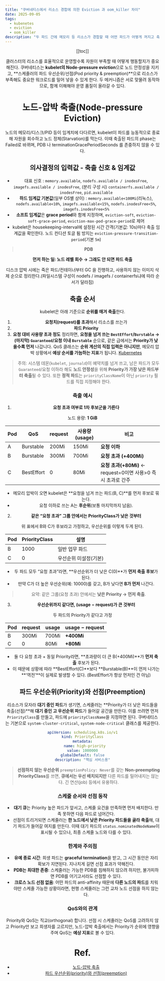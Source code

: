 ```yaml
---
title: "쿠버네티스에서 리소스 경합에 의한 Eviction 과 oom_killer 차이"
date: 2025-09-05
tags:
  - kubenetes
  - eviction
  - oom_killer
description: "두 파드 간에 메모리 등 리소스가 경합할 때 어떤 파드가 어떻게 꺼지고 축출되는지 알아보자"
---
```


<Header />

[[toc]]

클러스터의 리소스를 효율적으로 운영할수록 자원이 부족할 때 어떻게 행동할지가 중요해진다. 쿠버네티스는 **kubelet의 Node-pressure eviction**으로 노드 안정성을 지키고, **스케줄러의 파드 우선순위/선점(Pod priority & preemption)**으로 리소스가 부족해도 중요한 워크로드를 밀어 넣을 수 있게 한다. 두 메커니즘은 서로 맞물려 동작하므로, 함께 이해해야 운영 품질이 올라갈 수 있다.

# 노드-압박 축출(Node-pressure Eviction)

노드의 메모리/디스크/PID 등이 임계치에 다다르면, kubelet이 파드를 능동적으로 종료해 자원을 회수하고 노드 정체(Starvation)를 막는다. 이때 축출된 파드의 phase는 Failed로 바뀌며, PDB 나 terminationGracePeriodSeconds 를 존중하지 않을 수 있다.

## 의사결정의 입력값 - **축출 신호 & 임계값**

- 대표 신호 :  `memory.available`, `nodefs.available / inodesFree`, `imagefs.available / inodesFree`, (분리 구성 시) `containerfs.available / inodesFree`, `pid.available`
- **하드 임계값 기본값**(일부 OS별 상이) :  `memory.available<100Mi`(리눅스), `nodefs.available<10%`, `imagefs.available<15%`, `nodefs.inodesFree<5%`, `imagefs.inodesFree<5%`
- **소프트 임계값**은 **grace period**와 함께 지정하며, `eviction-soft`, `eviction-soft-grace-period`, `eviction-max-pod-grace-period`로 제어
- kubelet은 housekeeping-interval에 설정된 시간 간격(기본값: 10s)마다 축출 임계값을 확인한다. 노드 컨디션 토글 튐 방지는 `eviction-pressure-transition-period`(기본 `5m`)

> **PDB**
>
> 

**먼저 하는 일: 노드 레벨 회수 → 그래도 안 되면 파드 축출**

디스크 압박 시에는 죽은 파드/컨테이너부터 GC 을 진행하고, 사용하지 않는 이미지 삭제 순으로 정리한다.(파일시스템 구성이 nodefs / imagefs / containerfs냐에 따라 순서가 달라짐)

## 축출 순서

kubelet은 아래 기준으로 **순위를 매겨 축출**한다.

1. **요청치(request)를 초과**해서 리소스를 쓰는가
2. **파드 Priority**
3. **요청 대비 사용량 초과 정도**
    정리하면, **요청을 넘겨 쓰는 `BestEffort`/`Burstable` → (마지막) `Guaranteed`/요청 이내 `Burstable`** 순으로, 같은 급에서는 **Priority가 낮을수록 먼저** 나갑니다. QoS 클래스는 **순위 계산의 직접 입력은 아니지만**, 메모리 압박 상황에서 **예상 순서를 가늠하는 지표**가 됩니다. [Kubernetes](https://kubernetes.io/docs/concepts/scheduling-eviction/node-pressure-eviction/)

> 주의: 시스템 데몬(`kubelet`, `journald`)이 예약치를 넘겨 쓰고, 남은 파드가 모두 `Guaranteed`/요청 이하라 해도 **노드 안정성**을 위해 **Priority가 가장 낮은 파드부터 축출**될 수 있다. 또한 **정적 파드**는 `priorityClassName`이 아닌 `priority` 필드를 직접 지정해야 한다.

### 축출 예시

1) **요청 초과 여부로 1차 후보군을 가른다**

노드 용량: **1 GiB**

| Pod  | QoS        | request | 사용량(usage) | 비고                                                         |
| ---- | ---------- | ------- | ------------- | ------------------------------------------------------------ |
| A    | Burstable  | 200Mi   | 150Mi         | **요청 이하**                                                |
| B    | Burstable  | 300Mi   | 700Mi         | **요청 초과 (+400Mi)**                                       |
| C    | BestEffort | 0       | 80Mi          | **요청 초과(+80Mi)** ← request=0이면 사용>0 즉시 초과로 간주 |

- 메모리 압박이 오면 kubelet은 **요청을 넘겨 쓰는 파드(B, C)**를 먼저 후보로 묶는다.
- 요청 이하로 쓰는 A는 **후순위**(보통 마지막까지 남음).

2) **같은 “요청 초과” 그룹 안에서는 PriorityClass가 낮은 것부터**

위 표에서 B와 C가 후보라고 가정하고, 우선순위를 이렇게 두게 된다.

| Pod  | PriorityClass | 설명                  |
| ---- | ------------- | --------------------- |
| B    | 1000          | 일반 업무 파드        |
| C    | 0             | 우선순위 미설정(기본) |

- 두 파드 모두 “요청 초과”라면, **우선순위가 더 낮은 C(0)**가 **먼저 축출 후보**가 된다.
- 만약 C가 더 높은 우선순위(예: 10000)를 갖고, B가 낮다면 **B가 먼저** 나간다.

> 요약: 같은 그룹(요청 초과) 안에서는 **낮은 Priority → 먼저 축출**.

3) **우선순위까지 같다면, (usage − request)가 큰 것부터**

두 파드의 Priority가 같다고 가정

| Pod  | request | usage | usage − request |
| ---- | ------- | ----- | --------------- |
| B    | 300Mi   | 700Mi | **+400Mi**      |
| C    | 0       | 80Mi  | **+80Mi**       |

- 둘 다 요청 초과 + 동일 Priority라면, **초과량이 더 큰 B(+400Mi)**가 **먼저 축출** 후보가 된다.
- 이 때문에 상황에 따라 **BestEffort(C)**보다 **Burstable(B)**이 먼저 나가는 **‘역전’**이 실제로 발생할 수 있다. (BestEffort가 항상 먼저인 건 아님)

## 파드 우선순위(Priority)와 선점(Preemption)

리소스가 모자라 **대기 중인 파드**가 생기면, 스케줄러는 **Priority가 더 낮은 파드들을 축출(선점)**해 **대기 중인 고 우선순위 파드**가 들어갈 공간을 만든다. 이를 쓰려면 먼저 `PriorityClass`를 만들고, 파드에 `priorityClassName`을 지정하면 된다. 쿠버네티스는 기본으로 `system-cluster-critical`, `system-node-critical` 클래스를 제공한다.

```yaml
apiVersion: scheduling.k8s.io/v1
kind: PriorityClass
metadata:
  name: high-priority
value: 1000000
globalDefault: false
description: "핵심 서비스용"
```

> **선점하지 않는 우선순위**
>  `preemptionPolicy: Never`를 갖는 **Non-preempting PriorityClass**를 쓰면, **큐에서는 우선 배치되지만** 다른 파드를 밀어내지는 않는다. 긴 연산(job) 등에서 유용하다.

### 스케줄 순서와 선점 동작

- **대기 큐**는 Priority 높은 파드가 앞서고, 스케줄 요건을 만족하면 먼저 배치한다. 만족 못하면 다음 파드로 넘어간다.
- 선점이 트리거되면 스케줄러는 **한 노드에서 낮은 Priority 파드들을 골라 축출**해, 대기 파드가 들어갈 여지를 만든다. 이때 대기 파드의 `status.nominatedNodeName`이 표시될 수 있으나, 최종 스케줄 노드와 다를 수 있다.

### 한계와 주의점

- **유예 종료 시간**: 희생 파드는 **graceful termination**을 받고, 그 시간 동안은 자리 확보가 지연된다. 지나치게 길면 선점 효과가 약해진다.
- **PDB는 최대한 존중**: 스케줄러는 가능한 PDB를 침해하지 않으려 하지만, 불가피하면 PDB를 어기고서라도 선점할 수 있다.
- **크로스 노드 선점 없음**: 어떤 파드의 anti-affinity 때문에 **다른 노드의 파드**를 치워야만 스케줄 가능한 상황이라면, 현행 스케줄러는 그런 교차 노드 선점을 하지 않는다.

### QoS와의 관계

Priority와 QoS는 직교(orthogonal) 합니다. 선점 시 스케줄러는 QoS를 고려하지 않고 Priority만 보고 희생자를 고르지만, 노드-압박 축출에서는 Priority가 순위에 영향을 주며 QoS는 **예상 지표**로 볼 수 있다.

<Footer/>

# Ref.

- [노드-압박 축출](https://kubernetes.io/ko/docs/concepts/scheduling-eviction/node-pressure-eviction/)
- [파드 우선순위(priority)와 선점(preemption)](https://kubernetes.io/ko/docs/concepts/scheduling-eviction/pod-priority-preemption/)